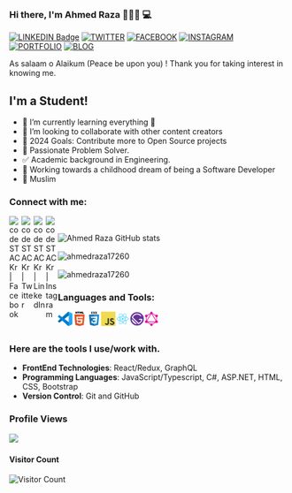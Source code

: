 ### Hi there, I'm Ahmed Raza 👋👨‍💻 💻

[![LINKEDIN Badge](https://img.shields.io/badge/-LINKEDIN-blue?style=for-the-badge&logo=Linkedin&logoColor=white&link=https://www.linkedin.com/in/ahmedraza17260/)](https://www.linkedin.com/in/ahmedraza17260/)
[![TWITTER](https://img.shields.io/badge/-TWITTER-blue?style=for-the-badge&logo=Twitter&logoColor=white&link=https://twitter.com/ahmedraza17260)](https://twitter.com/ahmedraza17260)
[![FACEBOOK](https://img.shields.io/badge/-FACEBOOK-blue?style=for-the-badge&logo=Facebook&logoColor=white&link=https://www.facebook.com/ahmedraza1726)](https://www.facebook.com/ahmedraza1726)
[![INSTAGRAM](https://img.shields.io/badge/-INSTAGRAM-blue?style=for-the-badge&logo=Instagram&logoColor=white&link=https://instagram.com/ahmedraza17260)](https://instagram.com/ahmedraza17260)
[![PORTFOLIO](https://img.shields.io/badge/-PORTFOLIO-blue?style=for-the-badge&logoColor=white&link=https://ahmedrazaportfolio.netlify.app/)](https://ahmedrazaportfolio.netlify.app/)
[![BLOG](https://img.shields.io/badge/-BLOG-blue?style=for-the-badge&logoColor=white&link=https://mbtechieblog.blogspot.com/)](https://mbtechieblog.blogspot.com/)

As salaam o Alaikum (Peace be upon you) ! Thank you for taking interest in knowing me.

## I'm a Student!

- 🌱 I’m currently learning everything 🤣
- 👯 I’m looking to collaborate with other content creators
- 🥅 2024 Goals: Contribute more to Open Source projects
- 🎲 Passionate Problem Solver.
- ✅ Academic background in Engineering.
- 🏃 Working towards a childhood dream of being a Software Developer
- 🕌 Muslim

### Connect with me:

<!-- [<img align="left" alt="codeSTACKr | Facebook" width="22px" src="https://img.icons8.com/nolan/26/facebook-new.png" link=https://www.facebook.com/ahmedraza1626 />](https://www.facebook.com/ahmedraza1626) -->

[<img align="left" alt="codeSTACKr | Facebook" width="22px" src="https://img.icons8.com/color/26/facebook-new.png" link=https://www.facebook.com/ahmedraza263 />](https://www.facebook.com/ahmedraza263)
[<img align="left" alt="codeSTACKr | Twitter" width="22px" src="https://img.icons8.com/color/26/000000/twitter--v1.png" link=https://https://twitter.com/ahmedraza17260 />](https://twitter.com/ahmedraza17260)
[<img align="left" alt="codeSTACKr | LinkedIn" width="22px" src="https://img.icons8.com/color/26/000000/linkedin.png" link=https://linkedin.com/in/ahmed-raza-17260a/ />](https://linkedin.com/in/ahmed-raza-17260a/)
[<img align="left" alt="codeSTACKr | Instagram" width="22px" src="https://img.icons8.com/color/26/000000/instagram-new--v2.png" link=https://instagram.com/ahmedraza17260 />](https://instagram.com/ahmedraza17260)
<br />

<!-- [<img align="left" alt="codeSTACKr | Facebook" width="22px" src="https://cdn.jsdelivr.net/npm/simple-icons@v3/icons/facebook.svg" link=https://www.facebook.com/ahmedraza1626 />](https://www.facebook.com/ahmedraza1626)
[<img align="left" alt="codeSTACKr | Twitter" width="22px" src="https://cdn.jsdelivr.net/npm/simple-icons@v3/icons/twitter.svg" link=https://https://twitter.com/ahmedraza17260 />](https://twitter.com/ahmedraza17260)
[<img align="left" alt="codeSTACKr | LinkedIn" width="22px" src="https://cdn.jsdelivr.net/npm/simple-icons@v3/icons/linkedin.svg" link=https://linkedin.com/in/ahmed-raza-17260a/ />](https://linkedin.com/in/ahmed-raza-17260a/)
[<img align="left" alt="codeSTACKr | Instagram" width="22px" src="https://cdn.jsdelivr.net/npm/simple-icons@v3/icons/instagram.svg" link=https://instagram.com/ahmedraza17260 />](https://instagram.com/ahmedraza17260)
<br /> -->

![Ahmed Raza GitHub stats](https://github-readme-stats.vercel.app/api?username=ahmedraza17260&count_private=true)

<p><img align="center" src="https://github-readme-stats.vercel.app/api/top-langs/?username=ahmedraza17260" alt="ahmedraza17260" /></p>  
<p><img align="center" src="https://github-readme-streak-stats.herokuapp.com/?user=ahmedraza17260&" alt="ahmedraza17260" /></p>

### Languages and Tools:

<img align="left" alt="Visual Studio Code" width="26px" src="https://raw.githubusercontent.com/github/explore/80688e429a7d4ef2fca1e82350fe8e3517d3494d/topics/visual-studio-code/visual-studio-code.png" />
<img align="left" alt="HTML5" width="26px" src="https://raw.githubusercontent.com/github/explore/80688e429a7d4ef2fca1e82350fe8e3517d3494d/topics/html/html.png" />
<img align="left" alt="CSS3" width="26px" src="https://raw.githubusercontent.com/github/explore/80688e429a7d4ef2fca1e82350fe8e3517d3494d/topics/css/css.png" />
<img align="left" alt="JavaScript" width="26px" src="https://raw.githubusercontent.com/github/explore/80688e429a7d4ef2fca1e82350fe8e3517d3494d/topics/javascript/javascript.png" />
<img align="left" alt="React" width="26px" src="https://raw.githubusercontent.com/github/explore/80688e429a7d4ef2fca1e82350fe8e3517d3494d/topics/react/react.png" />
<img align="left" alt="Gatsby" width="26px" src="https://raw.githubusercontent.com/github/explore/e94815998e4e0713912fed477a1f346ec04c3da2/topics/gatsby/gatsby.png" />
<img align="left" alt="GraphQL" width="26px" src="https://raw.githubusercontent.com/github/explore/80688e429a7d4ef2fca1e82350fe8e3517d3494d/topics/graphql/graphql.png" />
<br />
<br />

### Here are the tools I use/work with.

- **FrontEnd Technologies**: React/Redux, GraphQL
- **Programming Languages**: JavaScript/Typescript, C#, ASP.NET, HTML, CSS, Bootstrap
- **Version Control**: Git and GitHub
  <br />

### Profile Views

![](https://komarev.com/ghpvc/?username=ahmedraza17260&style=plastic)

#### Visitor Count

![Visitor Count](https://profile-counter.glitch.me/ahmedraza17260/count.svg)
